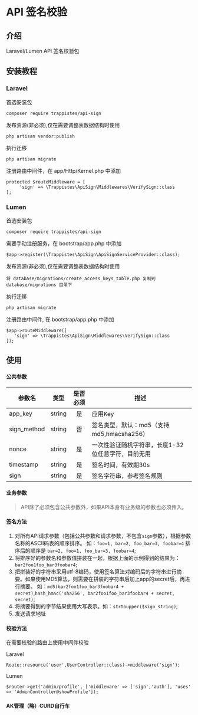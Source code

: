 # API 签名校验

## 介绍

Laravel/Lumen API 签名校验包

## 安装教程

### Laravel

首选安装包

```shell
composer require trappistes/api-sign
```

发布资源(非必须),仅在需要调整表数据结构时使用

```shell
php artisan vendor:publish
```

执行迁移

```shell
php artisan migrate
```

注册路由中间件，在 app/Http/Kernel.php 中添加

```injectablephp
protected $routeMiddleware = [
     'sign' => \Trappistes\ApiSign\Middlewares\VerifySign::class
];
```

### Lumen

首选安装包

```shell
composer require trappistes/api-sign
```

需要手动注册服务，在 bootstrap/app.php 中添加

``` injectablephp
$app->register(\Trappistes\ApiSign\ApiSignServiceProvider::class);
```

发布资源(非必须),仅在需要调整表数据结构时使用

```shell
将 database/migrations/create_access_keys_table.php 复制到 database/migrations 目录下
```

执行迁移

```shell
php artisan migrate
```

注册路由中间件, 在 bootstrap/app.php 中添加

```injectablephp
$app->routeMiddleware([
   'sign' => \Trappistes\ApiSign\Middlewares\VerifySign::class
]);
```

## 使用

#### 公共参数

|      参数名      |  类型  |   是否必须  |     描述    |
|-----------------|--------|:----------:|------------|
| app_key         | string |     是     | 应用Key                              |
| sign_method     | string |     否     | 签名类型，默认：md5（支持md5,hmacsha256）       |
| nonce           | string |     是     | 一次性验证随机字符串，长度1-32位任意字符，目前无用   |
| timestamp       | string |     是     | 签名时间，有效期30s                              |
| sign            | string |     是     | 签名字符串，参考签名规则                |

#### 业务参数

> API除了必须包含公共参数外，如果API本身有业务级的参数也必须传入。

#### 签名方法

1. 对所有API请求参数（包括公共参数和请求参数，不包含`sign`参数），根据参数名称的ASCII码表的顺序排序。 如：`foo=1, bar=2, foo_bar=3, foobar=4`
   排序后的顺序是 `bar=2, foo=1, foo_bar=3, foobar=4`;
2. 将排序好的参数名和参数值拼装在一起，根据上面的示例得到的结果为：`bar2foo1foo_bar3foobar4`;
3. 把拼装好的字符串采用utf-8编码，使用签名算法对编码后的字符串进行摘要。如果使用MD5算法，则需要在拼装的字符串后加上app的secret后，再进行摘要。
   如：`md5(bar2foo1foo_bar3foobar4 + secret)`,`hash_hmac('sha256', bar2foo1foo_bar3foobar4 + secret, secret)`;
4. 将摘要得到的字节结果使用大写表示。如：`strtoupper($sign_string)`;
5. 发送请求地址

#### 校验方法

在需要校验的路由上使用中间件校验

Laravel

```injectablephp
Route::resource('user',UserController::class)->middleware('sign');
```

Lumen

```injectablephp
$router->get('admin/profile', ['middleware' => ['sign','auth'], 'uses' => 'AdminController@showProfile']);
```

#### AK管理（略）CURD自行车